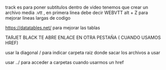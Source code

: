 track es para poner subtitulos dentro de video
tenemos que crear un archivo media .vtt , en primera linea debe decir WEBVTT
alt + Z para mejorar lineas largas de codigo

https://datatables.net/ para mejorar las tablas

TARJET BLACK TE ABRE ENLACE EN OTRA PESTAÑA ( CUANDO USAMOS HREF)

usar la diagonal / para indicar carpeta raiz donde sacar los archivos a usar

usar ../ para acceder a carpetas cuando usarmos un href